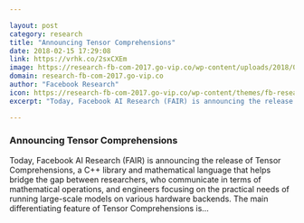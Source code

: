 ```yaml
---

layout: post
category: research
title: "Announcing Tensor Comprehensions"
date: 2018-02-15 17:29:08
link: https://vrhk.co/2sxCXEm
image: https://research-fb-com-2017.go-vip.co/wp-content/uploads/2018/02/tensor-2-1600x800.jpg
domain: research-fb-com-2017.go-vip.co
author: "Facebook Research"
icon: https://research-fb-com-2017.go-vip.co/wp-content/themes/fb-research/images/gui/facebook.ico
excerpt: "Today, Facebook AI Research (FAIR) is announcing the release of Tensor Comprehensions, a C++ library and mathematical language that helps bridge the gap between researchers, who communicate in terms of mathematical operations, and engineers focusing on the practical needs of running large-scale models on various hardware backends. The main differentiating feature of Tensor Comprehensions is…"

---
```


### Announcing Tensor Comprehensions

Today, Facebook AI Research (FAIR) is announcing the release of Tensor Comprehensions, a C++ library and mathematical language that helps bridge the gap between researchers, who communicate in terms of mathematical operations, and engineers focusing on the practical needs of running large-scale models on various hardware backends. The main differentiating feature of Tensor Comprehensions is…